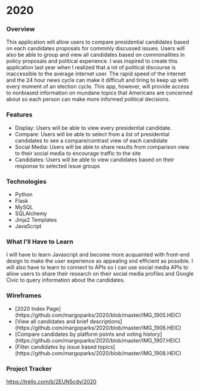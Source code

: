 # 2020

### Overview
This application will allow users to compare presidential candidates based on each candidates proposals for comminly discussed issues. Users will also be able to group and view all candidates based on commonalities in policy proposals and political experience. I was inspired to create this application last year when I realized that a lot of political discourse is inaccessible to the average internet user. The rapid speed of the internet and the 24 hour news cycle can make it difficult and tiring to keep up with every moment of an election cycle. This app, however, will provide access to nonbiased information on mundane topics that Americans are concerned about so each person can make more informed political decisions. 

### Features
<ul>
  <li> Display: Users will be able to view every presidential candidate. </li>
  <li> Compare: Users will be able to select from a list of presidential candidates to see a compare/contrast view of each candidate </li>
  <li> Social Media:  Users will be able to share results from comparison view to their social media to encourage traffic to the site </li>
  <li> Candidates: Users will be able to view candidates based on their response to selected issue groups </li>
</ul>

### Technologies
<ul> 
  <li> Python </li>
  <li> Flask</li>
  <li> MySQL </li>
  <li> SQLAlchemy</li>
  <li> Jinja2 Templates </li>
  <li> JavaScript </li> 
</ul>

### What I'll Have to Learn
I will have to learn Javascript and become more acquainted with front-end design to make the user experience as appealing snd efficient as possible. I will also have to learn to connect to APIs so I can use social media APIs to allow users to share their research on their social media profiles and Google Civic to query information about the candidates.

### Wireframes
<ul>
  <li> [2020 Index Page](https://github.com/margoparks/2020/blob/master/IMG_1905.HEIC) </li>
  <li> [View all candidates and brief descriptions](https://github.com/margoparks/2020/blob/master/IMG_1906.HEIC) </li>
  <li> [Compare candidates by platform points and voting history](https://github.com/margoparks/2020/blob/master/IMG_1907.HEIC) </li>
  <li> [Filter candidates by issue based topics](https://github.com/margoparks/2020/blob/master/IMG_1908.HEIC) </li>
 </ul>

### Project Tracker
https://trello.com/b/2EUN5cdv/2020
